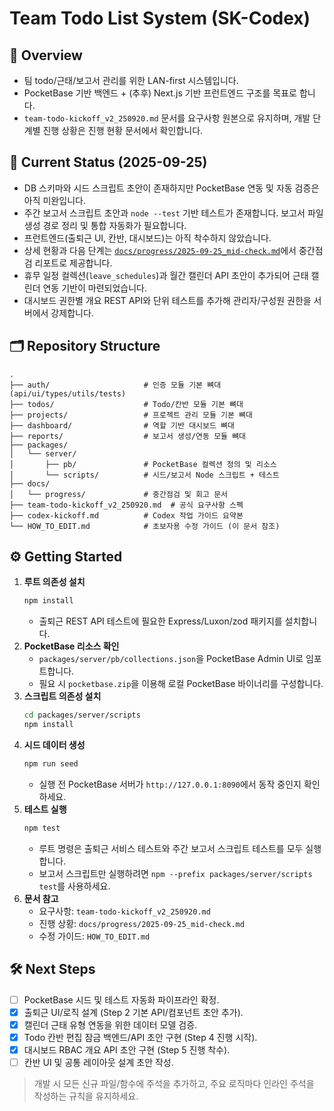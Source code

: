 # Team Todo List System (SK-Codex)

## 📌 Overview
- 팀 todo/근태/보고서 관리를 위한 LAN-first 시스템입니다.
- PocketBase 기반 백엔드 + (추후) Next.js 기반 프런트엔드 구조를 목표로 합니다.
- `team-todo-kickoff_v2_250920.md` 문서를 요구사항 원본으로 유지하며, 개발 단계별 진행 상황은 진행 현황 문서에서 확인합니다.

## 🚦 Current Status (2025-09-25)
- DB 스키마와 시드 스크립트 초안이 존재하지만 PocketBase 연동 및 자동 검증은 아직 미완입니다.
- 주간 보고서 스크립트 초안과 `node --test` 기반 테스트가 존재합니다. 보고서 파일 생성 경로 정리 및 통합 자동화가 필요합니다.
- 프런트엔드(출퇴근 UI, 칸반, 대시보드)는 아직 착수하지 않았습니다.
- 상세 현황과 다음 단계는 [`docs/progress/2025-09-25_mid-check.md`](docs/progress/2025-09-25_mid-check.md)에서 중간점검 리포트로 제공합니다.
- 휴무 일정 컬렉션(`leave_schedules`)과 월간 캘린더 API 초안이 추가되어 근태 캘린더 연동 기반이 마련되었습니다.
- 대시보드 권한별 개요 REST API와 단위 테스트를 추가해 관리자/구성원 권한을 서버에서 강제합니다.

## 🗂️ Repository Structure
```
.
├── auth/                     # 인증 모듈 기본 뼈대 (api/ui/types/utils/tests)
├── todos/                    # Todo/칸반 모듈 기본 뼈대
├── projects/                 # 프로젝트 관리 모듈 기본 뼈대
├── dashboard/                # 역할 기반 대시보드 뼈대
├── reports/                  # 보고서 생성/연동 모듈 뼈대
├── packages/
│   └── server/
│       ├── pb/               # PocketBase 컬렉션 정의 및 리소스
│       └── scripts/          # 시드/보고서 Node 스크립트 + 테스트
├── docs/
│   └── progress/             # 중간점검 및 회고 문서
├── team-todo-kickoff_v2_250920.md  # 공식 요구사항 스펙
├── codex-kickoff.md          # Codex 작업 가이드 요약본
└── HOW_TO_EDIT.md            # 초보자용 수정 가이드 (이 문서 참조)
```

## ⚙️ Getting Started
1. **루트 의존성 설치**
   ```bash
   npm install
   ```
   - 출퇴근 REST API 테스트에 필요한 Express/Luxon/zod 패키지를 설치합니다.
2. **PocketBase 리소스 확인**
   - `packages/server/pb/collections.json`을 PocketBase Admin UI로 임포트합니다.
   - 필요 시 `pocketbase.zip`을 이용해 로컬 PocketBase 바이너리를 구성합니다.
3. **스크립트 의존성 설치**
   ```bash
   cd packages/server/scripts
   npm install
   ```
4. **시드 데이터 생성**
   ```bash
   npm run seed
   ```
   - 실행 전 PocketBase 서버가 `http://127.0.0.1:8090`에서 동작 중인지 확인하세요.
5. **테스트 실행**
   ```bash
   npm test
   ```
   - 루트 명령은 출퇴근 서비스 테스트와 주간 보고서 스크립트 테스트를 모두 실행합니다.
   - 보고서 스크립트만 실행하려면 `npm --prefix packages/server/scripts test`를 사용하세요.
6. **문서 참고**
   - 요구사항: `team-todo-kickoff_v2_250920.md`
   - 진행 상황: `docs/progress/2025-09-25_mid-check.md`
   - 수정 가이드: `HOW_TO_EDIT.md`

## 🛠️ Next Steps
- [ ] PocketBase 시드 및 테스트 자동화 파이프라인 확정.
- [x] 출퇴근 UI/로직 설계 (Step 2 기본 API/컴포넌트 초안 추가).
- [x] 캘린더 근태 유형 연동을 위한 데이터 모델 검증.
- [x] Todo 칸반 편집 잠금 백엔드/API 초안 구현 (Step 4 진행 시작).
- [x] 대시보드 RBAC 개요 API 초안 구현 (Step 5 진행 착수).
- [ ] 칸반 UI 및 공통 레이아웃 설계 초안 작성.

> 개발 시 모든 신규 파일/함수에 주석을 추가하고, 주요 로직마다 인라인 주석을 작성하는 규칙을 유지하세요.

